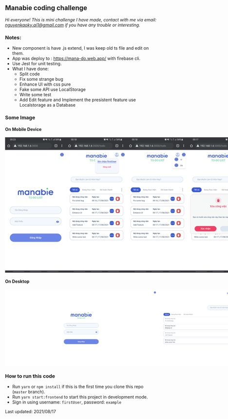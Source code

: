 ## Manabie coding challenge

*Hi everyone!*
*This is mini challenge I have made, contact with me via email: nguyenkaoky.ai1@gmail.com if you have any trouble or interesting.*

### Notes: 
- New component is have .js extend, I was keep old ts file and edit on them.
- App was deploy to : https://mana-do.web.app/ with firebase cli.
- Use Jest for unit testing.
- What I have done: 
    - Split code
    - Fix some strange bug
    - Enhance UI with css pure
    - Fake some API use LocalStorage
    - Write some test
    - Add Edit feature and Implement the presistent feature use Localstorage as a Database
### Some Image

#### On Mobile Device
<div style="display: flex">
<img src="/pic/mb.jpg" alt="drawing" width="200"/>
<img src="/pic/mb_1.jpg" alt="drawing" width="200"/>
<img src="/pic/mb_2.jpg" alt="drawing" width="200"/>
<img src="/pic/mb_3.jpg" alt="drawing" width="200"/>
<img src="/pic/mb_4.jpg" alt="drawing" width="200"/>
<img src="/pic/mb_5.jpg" alt="drawing" width="200"/>
</div>


#### On Desktop
<div style="display: flex">
<img src="/pic/pc_1.png" alt="drawing" width="500"/>
<img src="/pic/pc_2.png" alt="drawing" width="500"/>
</div>

### How to run this code
- Run ```yarn``` or ```npm install``` if this is the first time you clone this repo (`master` branch).
- Run  ```yarn start:frontend``` to start this project in development mode.
- Sign in using username: `firstUser`, password: `example`

Last updated: 2021/08/17
